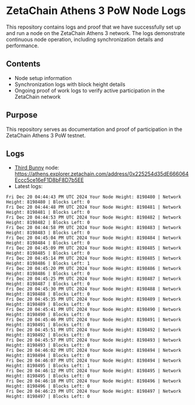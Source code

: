 # ZetaChain Athens 3 PoW Node Logs
This repository contains logs and proof that we have successfully set up and run a node on the ZetaChain Athens 3 network. The logs demonstrate continuous node operation, including synchronization details and performance.

## Contents
- Node setup information
- Synchronization logs with block height details
- Ongoing proof of work logs to verify active participation in the ZetaChain network

## Purpose
This repository serves as documentation and proof of participation in the ZetaChain Athens 3 PoW testnet.

## Logs

- [Third Bunny](https://thirdbunny.xyz/) node: https://athens.explorer.zetachain.com/address/0x225254d35dE666064Eccc5ce16eF1D8bF8D7b5EE
- Latest logs:
```
Fri Dec 20 04:44:43 PM UTC 2024 Your Node Height: 8198480 | Network Height: 8198480 | Blocks Left: 0
Fri Dec 20 04:44:48 PM UTC 2024 Your Node Height: 8198481 | Network Height: 8198481 | Blocks Left: 0
Fri Dec 20 04:44:53 PM UTC 2024 Your Node Height: 8198482 | Network Height: 8198482 | Blocks Left: 0
Fri Dec 20 04:44:58 PM UTC 2024 Your Node Height: 8198483 | Network Height: 8198483 | Blocks Left: 0
Fri Dec 20 04:45:04 PM UTC 2024 Your Node Height: 8198484 | Network Height: 8198484 | Blocks Left: 0
Fri Dec 20 04:45:09 PM UTC 2024 Your Node Height: 8198485 | Network Height: 8198485 | Blocks Left: 0
Fri Dec 20 04:45:14 PM UTC 2024 Your Node Height: 8198485 | Network Height: 8198486 | Blocks Left: 1
Fri Dec 20 04:45:20 PM UTC 2024 Your Node Height: 8198486 | Network Height: 8198486 | Blocks Left: 0
Fri Dec 20 04:45:25 PM UTC 2024 Your Node Height: 8198487 | Network Height: 8198487 | Blocks Left: 0
Fri Dec 20 04:45:30 PM UTC 2024 Your Node Height: 8198488 | Network Height: 8198488 | Blocks Left: 0
Fri Dec 20 04:45:35 PM UTC 2024 Your Node Height: 8198489 | Network Height: 8198489 | Blocks Left: 0
Fri Dec 20 04:45:41 PM UTC 2024 Your Node Height: 8198490 | Network Height: 8198490 | Blocks Left: 0
Fri Dec 20 04:45:46 PM UTC 2024 Your Node Height: 8198491 | Network Height: 8198491 | Blocks Left: 0
Fri Dec 20 04:45:51 PM UTC 2024 Your Node Height: 8198492 | Network Height: 8198492 | Blocks Left: 0
Fri Dec 20 04:45:57 PM UTC 2024 Your Node Height: 8198493 | Network Height: 8198493 | Blocks Left: 0
Fri Dec 20 04:46:02 PM UTC 2024 Your Node Height: 8198494 | Network Height: 8198494 | Blocks Left: 0
Fri Dec 20 04:46:07 PM UTC 2024 Your Node Height: 8198494 | Network Height: 8198495 | Blocks Left: 1
Fri Dec 20 04:46:12 PM UTC 2024 Your Node Height: 8198495 | Network Height: 8198495 | Blocks Left: 0
Fri Dec 20 04:46:18 PM UTC 2024 Your Node Height: 8198496 | Network Height: 8198496 | Blocks Left: 0
Fri Dec 20 04:46:23 PM UTC 2024 Your Node Height: 8198497 | Network Height: 8198497 | Blocks Left: 0
```

